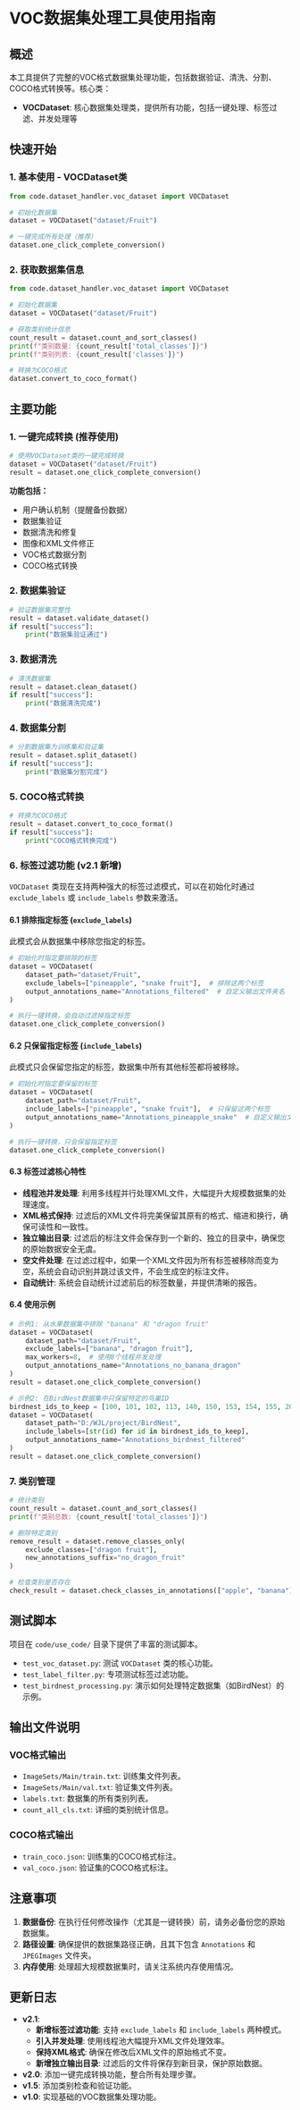 # VOC数据集处理工具使用指南

## 概述

本工具提供了完整的VOC格式数据集处理功能，包括数据验证、清洗、分割、COCO格式转换等。核心类：

- **VOCDataset**: 核心数据集处理类，提供所有功能，包括一键处理、标签过滤、并发处理等

## 快速开始

### 1. 基本使用 - VOCDataset类

```python
from code.dataset_handler.voc_dataset import VOCDataset

# 初始化数据集
dataset = VOCDataset("dataset/Fruit")

# 一键完成所有处理（推荐）
dataset.one_click_complete_conversion()
```

### 2. 获取数据集信息

```python
from code.dataset_handler.voc_dataset import VOCDataset

# 初始化数据集
dataset = VOCDataset("dataset/Fruit")

# 获取类别统计信息
count_result = dataset.count_and_sort_classes()
print(f"类别数量: {count_result['total_classes']}")
print(f"类别列表: {count_result['classes']}")

# 转换为COCO格式
dataset.convert_to_coco_format()
```

## 主要功能

### 1. 一键完成转换 (推荐使用)

```python
# 使用VOCDataset类的一键完成转换
dataset = VOCDataset("dataset/Fruit")
result = dataset.one_click_complete_conversion()
```

**功能包括：**
- 用户确认机制（提醒备份数据）
- 数据集验证
- 数据清洗和修复
- 图像和XML文件修正
- VOC格式数据分割
- COCO格式转换

### 2. 数据集验证

```python
# 验证数据集完整性
result = dataset.validate_dataset()
if result["success"]:
    print("数据集验证通过")
```

### 3. 数据清洗

```python
# 清洗数据集
result = dataset.clean_dataset()
if result["success"]:
    print("数据清洗完成")
```

### 4. 数据集分割

```python
# 分割数据集为训练集和验证集
result = dataset.split_dataset()
if result["success"]:
    print("数据集分割完成")
```

### 5. COCO格式转换

```python
# 转换为COCO格式
result = dataset.convert_to_coco_format()
if result["success"]:
    print("COCO格式转换完成")
```

### 6. 标签过滤功能 (v2.1 新增)

`VOCDataset` 类现在支持两种强大的标签过滤模式，可以在初始化时通过 `exclude_labels` 或 `include_labels` 参数来激活。

#### 6.1 排除指定标签 (`exclude_labels`)
此模式会从数据集中移除您指定的标签。

```python
# 初始化时指定要排除的标签
dataset = VOCDataset(
    dataset_path="dataset/Fruit",
    exclude_labels=["pineapple", "snake fruit"],  # 排除这两个标签
    output_annotations_name="Annotations_filtered"  # 自定义输出文件夹名
)

# 执行一键转换，会自动过滤掉指定标签
dataset.one_click_complete_conversion()
```

#### 6.2 只保留指定标签 (`include_labels`)
此模式只会保留您指定的标签，数据集中所有其他标签都将被移除。

```python
# 初始化时指定要保留的标签
dataset = VOCDataset(
    dataset_path="dataset/Fruit", 
    include_labels=["pineapple", "snake fruit"],  # 只保留这两个标签
    output_annotations_name="Annotations_pineapple_snake"  # 自定义输出文件夹名
)

# 执行一键转换，只会保留指定标签
dataset.one_click_complete_conversion()
```

#### 6.3 标签过滤核心特性
- **线程池并发处理**: 利用多线程并行处理XML文件，大幅提升大规模数据集的处理速度。
- **XML格式保持**: 过滤后的XML文件将完美保留其原有的格式、缩进和换行，确保可读性和一致性。
- **独立输出目录**: 过滤后的标注文件会保存到一个新的、独立的目录中，确保您的原始数据安全无虞。
- **空文件处理**: 在过滤过程中，如果一个XML文件因为所有标签被移除而变为空，系统会自动识别并跳过该文件，不会生成空的标注文件。
- **自动统计**: 系统会自动统计过滤前后的标签数量，并提供清晰的报告。

#### 6.4 使用示例

```python
# 示例1: 从水果数据集中排除 "banana" 和 "dragon fruit"
dataset = VOCDataset(
    dataset_path="dataset/Fruit",
    exclude_labels=["banana", "dragon fruit"],
    max_workers=8,  # 使用8个线程并发处理
    output_annotations_name="Annotations_no_banana_dragon"
)
result = dataset.one_click_complete_conversion()

# 示例2: 在BirdNest数据集中只保留特定的鸟巢ID
birdnest_ids_to_keep = [100, 101, 102, 113, 140, 150, 153, 154, 155, 200, 201, 202, 203, 204, 205, 220, 221, 240]
dataset = VOCDataset(
    dataset_path="D:/WJL/project/BirdNest",
    include_labels=[str(id) for id in birdnest_ids_to_keep],
    output_annotations_name="Annotations_birdnest_filtered"
)
result = dataset.one_click_complete_conversion()
```

### 7. 类别管理

```python
# 统计类别
count_result = dataset.count_and_sort_classes()
print(f"类别总数: {count_result['total_classes']}")

# 删除特定类别
remove_result = dataset.remove_classes_only(
    exclude_classes=["dragon fruit"],
    new_annotations_suffix="no_dragon_fruit"
)

# 检查类别是否存在
check_result = dataset.check_classes_in_annotations(["apple", "banana"])
```

## 测试脚本

项目在 `code/use_code/` 目录下提供了丰富的测试脚本。

- `test_voc_dataset.py`: 测试 `VOCDataset` 类的核心功能。
- `test_label_filter.py`: 专项测试标签过滤功能。
- `test_birdnest_processing.py`: 演示如何处理特定数据集（如BirdNest）的示例。

## 输出文件说明

### VOC格式输出
- `ImageSets/Main/train.txt`: 训练集文件列表。
- `ImageSets/Main/val.txt`: 验证集文件列表。
- `labels.txt`: 数据集的所有类别列表。
- `count_all_cls.txt`: 详细的类别统计信息。

### COCO格式输出
- `train_coco.json`: 训练集的COCO格式标注。
- `val_coco.json`: 验证集的COCO格式标注。

## 注意事项

1. **数据备份**: 在执行任何修改操作（尤其是一键转换）前，请务必备份您的原始数据集。
2. **路径设置**: 确保提供的数据集路径正确，且其下包含 `Annotations` 和 `JPEGImages` 文件夹。
3. **内存使用**: 处理超大规模数据集时，请关注系统内存使用情况。

## 更新日志

- **v2.1**:
  - **新增标签过滤功能**: 支持 `exclude_labels` 和 `include_labels` 两种模式。
  - **引入并发处理**: 使用线程池大幅提升XML文件处理效率。
  - **保持XML格式**: 确保在修改后XML文件的原始格式不变。
  - **新增独立输出目录**: 过滤后的文件将保存到新目录，保护原始数据。
- **v2.0**: 添加一键完成转换功能，整合所有处理步骤。
- **v1.5**: 添加类别检查和验证功能。
- **v1.0**: 实现基础的VOC数据集处理功能。